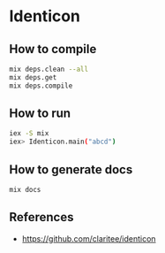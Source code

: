 # Identicon


## How to compile

```bash
mix deps.clean --all
mix deps.get
mix deps.compile
```

## How to run

```bash
iex -S mix
iex> Identicon.main("abcd")
```

## How to generate docs

```bash
mix docs
```

## References

- <https://github.com/claritee/identicon>
